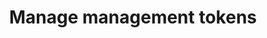---
title: Manage management tokens
seotitle: Manage management tokens in InfluxDB Clustered
description: >
  Manage management tokens in your InfluxDB cluster.
  Management tokens grant permission to perform administrative actions such as
  managing users, databases, and database tokens.
menu:
  influxdb_clustered:
    parent: Manage tokens
    name: Management tokens
weight: 101
influxdb/clustered/tags: [tokens]
---